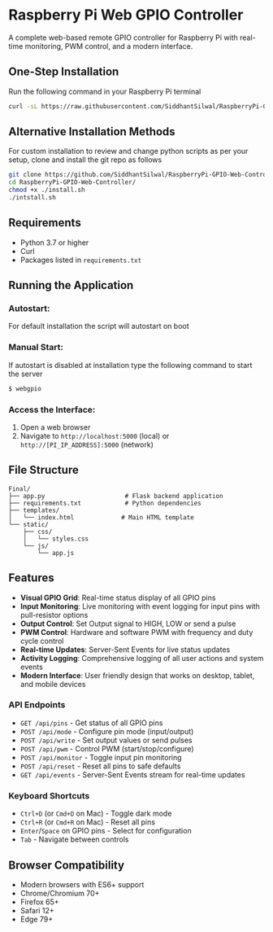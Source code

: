 # Raspberry Pi Web GPIO Controller

A complete web-based remote GPIO controller for Raspberry Pi with real-time monitoring, PWM control, and a modern interface.

## One-Step Installation

Run the following command in your Raspberry Pi terminal

```bash
curl -sL https://raw.githubusercontent.com/SiddhantSilwal/RaspberryPi-GPIO-Web-Controller/refs/heads/main/webinstaller.sh | bash
```

## Alternative Installation Methods

For custom installation to review and change python scripts as per your setup, clone and install the git repo as follows

```bash
git clone https://github.com/SiddhantSilwal/RaspberryPi-GPIO-Web-Controller.git
cd RaspberryPi-GPIO-Web-Controller/
chmod +x ./install.sh
./intstall.sh
```

## Requirements

- Python 3.7 or higher
- Curl
- Packages listed in `requirements.txt`

## Running the Application

### Autostart:

For default installation the script will autostart on boot

### Manual Start:

If autostart is disabled at installation type the following command to start the server

```bash
$ webgpio
```

### Access the Interface:

1. Open a web browser
2. Navigate to `http://localhost:5000` (local) or `http://[PI_IP_ADDRESS]:5000` (network)

## File Structure

```
Final/
├── app.py                      # Flask backend application
├── requirements.txt            # Python dependencies
├── templates/
│   └── index.html             # Main HTML template
└── static/
    ├── css/
    │   └── styles.css
    └── js/
        └── app.js
```

## Features

- **Visual GPIO Grid**: Real-time status display of all GPIO pins
- **Input Monitoring**: Live monitoring with event logging for input pins with pull-resistor options
- **Output Control**: Set Output signal to HIGH, LOW or send a pulse
- **PWM Control**: Hardware and software PWM with frequency and duty cycle control
- **Real-time Updates**: Server-Sent Events for live status updates
- **Activity Logging**: Comprehensive logging of all user actions and system events
- **Modern Interface**: User friendly design that works on desktop, tablet, and mobile devices

### API Endpoints

- `GET /api/pins` - Get status of all GPIO pins
- `POST /api/mode` - Configure pin mode (input/output)
- `POST /api/write` - Set output values or send pulses
- `POST /api/pwm` - Control PWM (start/stop/configure)
- `POST /api/monitor` - Toggle input pin monitoring
- `POST /api/reset` - Reset all pins to safe defaults
- `GET /api/events` - Server-Sent Events stream for real-time updates

### Keyboard Shortcuts

- `Ctrl+D` (or `Cmd+D` on Mac) - Toggle dark mode
- `Ctrl+R` (or `Cmd+R` on Mac) - Reset all pins
- `Enter`/`Space` on GPIO pins - Select for configuration
- `Tab` - Navigate between controls

## Browser Compatibility

- Modern browsers with ES6+ support
- Chrome/Chromium 70+
- Firefox 65+
- Safari 12+
- Edge 79+
